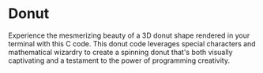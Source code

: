 # Donut
Experience the mesmerizing beauty of a 3D donut shape rendered in your terminal with this C code. This donut code leverages special characters and mathematical wizardry to create a spinning donut that's both visually captivating and a testament to the power of programming creativity.
